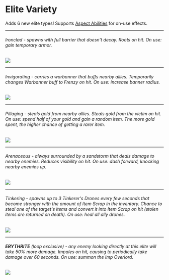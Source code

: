 # Elite Variety
Adds 6 new elite types! Supports [Aspect Abilities](https://thunderstore.io/package/TheMysticSword/AspectAbilities/) for on-use effects.  

---
###### Ironclad - spawns with full barrier that doesn't decay. Roots on hit. On use: gain temporary armor.
![](https://i.imgur.com/xse1DZd.png)

---
###### Invigorating - carries a warbanner that buffs nearby allies. Temporarily changes Warbanner buff to Frenzy on hit. On use: increase banner radius.
![](https://i.imgur.com/HEHQOXf.png)

---
###### Pillaging - steals gold from nearby allies. Steals gold from the victim on hit. On use: spend half of your gold and gain a random item. The more gold spent, the higher chance of getting a rarer item.
![](https://i.imgur.com/gfWxSc5.png)

---
###### Arenaceous - always surrounded by a sandstorm that deals damage to nearby enemies. Reduces visibility on hit. On use: dash forward, knocking nearby enemies up.
![](https://i.imgur.com/5Le5nhZ.png)

---
###### Tinkering - spawns up to 3 Tinkerer's Drones every few seconds that become stronger with the amount of Item Scrap in the inventory. Chance to steal one of the target's items and convert it into Item Scrap on hit (stolen items are returned on death). On use: heal all ally drones.
![](https://i.imgur.com/Y2TIUEJ.png)

---
###### **ERYTHRITE** (loop exclusive) - any enemy looking directly at this elite will take 50% more damage. Impales on hit, causing to periodically take damage over 60 seconds. On use: summon the Imp Overlord.
![](https://i.imgur.com/RXR2ab1.png)
